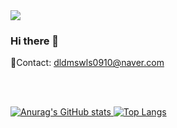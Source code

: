 <div align="center"></div>
<img src="https://capsule-render.vercel.app/api?type=waving&color=b9d7ea&height=300&section=header&text=welcome&fontColor=ffffff&fontSize=90" />


### Hi there 👋
💌Contact: dldmswls0910@naver.com

<br><br>

[![Anurag's GitHub stats](https://github-readme-stats.vercel.app/api?username=eun-jin0910&count_private=true&hide=contribs,prs&show_icons=true)
](https://github.com/eun-jin0910/github-readme-stats)
[![Top Langs](https://github-readme-stats.vercel.app/api/top-langs/?username=eun-jin0910&layout=compact)](https://github.com/eun-jin0910/github-readme-stats)


<!--
**eun-jin0910/eun-jin0910** is a ✨ _special_ ✨ repository because its `README.md` (this file) appears on your GitHub profile.

Here are some ideas to get you started:

- 🔭 I’m currently working on ...
- 🌱 I’m currently learning ...
- 👯 I’m looking to collaborate on ...
- 🤔 I’m looking for help with ...
- 💬 Ask me about ...
- 📫 How to reach me: ...
- 😄 Pronouns: ...
- ⚡ Fun fact: ...
-->
